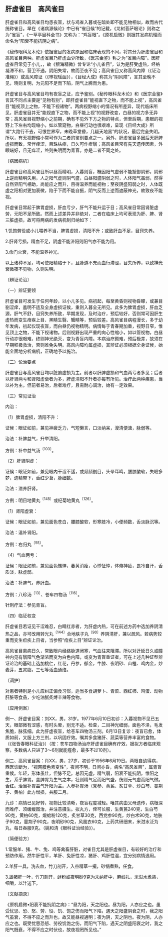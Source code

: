 ## 肝虚雀目　高风雀目

肝虚雀目和高风雀目均患夜盲，状与鸡雀入暮或在暗处即不能见物相似，故而古代统称雀目。早在《诸病源候论》中已有“雀目候”的记载，《龙树菩萨眼论》则称之为“雀盲”，《一草亭目科全书》又称为：“鸡盲眼”。《原机启微》则据其发病机理而命名为“阳衰不能抗阴之病”。

《秘传眼科龙木论》依据雀目的发病原因和临床表现的不同，将其分为肝虚雀目和高风雀目两种。肝虚雀目乃肝虚血少所致，《医宗金鉴》称之为“雀目内障”。因肝虚雀目常见于小儿，，故《银海精微》曾专论“小儿雀目”，认为是肝受虚热，经络凝滞不和，营卫不通，阴阳失常，故而至夜不见；高风雀目又称高风内障（《证治准绳》）或高风障证（《审视瑶函》），《目经大成》称其为“阴风障”，言其至晚不见，晓则复明，为元阳不足而下陷，阴气上腾而为患。

肝虚雀目与高风雀目均有夜盲之证，应予鉴别。《秘传眼科龙木论》和《医宗金鉴》言其不同点主要是“见物有别”，即肝虚雀目”能视直下之物，而不能上视”，高风雀目“能视顶上之物，不能下视诸物”。两病视野缩小的情况有所差异，现代临床所见，肝虚雀目并无“能视直下之物，而不能上视”的视野改变，白昼的视力多无异常；高风雀目视野缩小之前期，确有不见外下方之物的特点，但至后期，患眼的视野上下左右均现缩小，如以管窥物，白昼行动也很艰难，呈现《目经大成》所谓“大路行不去，可恨世界窄，未晚草堂昏，几疑天地黑”的状况，最后完全失明。所以，有无视野缩小常可作为二者的鉴别要点之一。另外，肝虚雀目多因后天肝脾虚损而致，常伴痒涩，目珠枯瘁，日久可作疳翳；高风雀目常有先天遗传因素，外眼端好，且无痒涩，终则失明而为青盲。亦是二者不同之处。

〔病因病机〕

肝虚雀目和高风雀目所以昼而精明，入暮则盲，概因阳气虚弱不能抵御阴邪，阴邪上逆而精明失用，人之阳气虚则阴气盛，白昼阳盛阴弱之时，人体阳气虽弱，然得自然界阳气相助，尚能应之而升，目得温养而能视物；至夜阴盛阳弱之时，人体既虚之阳相对更加衰微，陷于下而不能自振，阴气反而上逆而遮蔽神光，故致夜不能视。

肝虚雀目常起于脾胃虚损，肝血亏少，肝气不能升运于目；高风雀目常因肾脏虚劳，元阳不足所致。然而上述差异并非绝对，二者在临床上均可表现为肝、脾、肾三脏虚损，故可将两病的发病机制归纳如下：

1.饥饱劳役或小儿喂养不当，脾胃虚损，清阳不升；或致肝血不足，目窍失养。

2.肝肾亏损，精血不足，阴虚不能济阳则阳气亦不能为用。

3.命门火衰，不能温养神光。

以上诸种不足，均可使阳精陷于下，且脉道不充而血行滞涩，目失所养，以致神光衰微夜不见物，久则失明。

〔辨证论治〕

（一）辨证要领

肝虚雀目可发生于任何年龄，以小儿多见。病初起，每至黄昏则视物昏矇，或兼目劄涩痒，羞明不适及全身虚损证候，重则入暮全无所见。此多为脾胃虚损，肝血乏源，肝气不舒，目窍失养所致，早期发现，及时治疗，预后较好，否则常可因肝生虚热而变生疳疾上目、黑睛生翳、蟹睛等，预后较差。高风雀目病程漫长，多于幼年发病，初起仅现夜盲，而白昼仍视物精明。病情每于青春期加重，视野日窄，惟见顶上之物，不能下视诸物。后则视野出现严重的向心性缩小，如以管视物，白昼行动亦很艰难，终则神光绝灭，变为青盲内障。本病治疗颇难，预后极差，故须在早期积极救治，否则难免失明。高风内障均属虚损，其辨证必须根据全身证候，始能全面地分析病机，正确地予以施治。

（二）论治要点

肝虚雀目与高风雀目均以脏腑虚损为主。前者以肝脾虚损和气血两亏者多见；后者以肝肾两亏和肾阳虚衰者为多，脾虚清阳不升者亦每有所见。治疗此两种疾患，当以补为主。但前者易治，后者难疗，且需耐心调治，始有一定效果。

（三）常见证治

内治：

（1）脾胃虚损，清阳不升：

证候：眼证如前，兼见神疲乏力，气短懒言，口淡纳呆，溲清便溏，脉弱等。

治法：补脾益气，升举清阳。

方例：补中益气汤<sup>〔103〕</sup>。

（2）肝肾阴虚：

证候：眼证如前，兼见眼内干涩不适，或频频劄目，头晕耳鸣，腰膝酸软，失眠多梦，遗精带下，舌红少苔，脉细数。

治法：滋养肝肾。

方例：明目地黄丸<sup>〔145〕</sup>或杞菊地黄丸<sup>〔126〕</sup>。

（1）肾阳虚衰：

证候：眼证如前，兼见面色苍白，腰膝酸软，形寒肢冷，小便频数，舌淡脉沉等。

治法：温补肾阳。

方例：右归丸<sup>〔55〕</sup>。

（4）气血两亏：

证候：眼证如前，兼见面色憔悴，萎黄消瘦，心悸怔忡，体倦神疲，畏冷自汗，舌质淡，脉虚弱。

治法：补脾气，养肝血。

方例：八珍汤<sup>〔13〕</sup>、苍车四物汤<sup>〔116〕</sup>。

针刺疗法：参见青盲。

（四）临证权变

肝虚雀目若证见干涩难忍，白睛红赤者，为肝虚内热，可在前述方药中选加养阴清热之品，亦可改用转光丸<sup>〔144〕</sup>合地肤子丸<sup>〔90〕</sup>养阴清肝，兼以疏风。若病势较重而变生疳疾上目者，当参照“疳疾上目”辨证论治。

高风雀目患病日久，常致眼内经络脉道闭塞，气血往来阻滞。所以对迁延日久或瞳神内见有翳障气色渐浓而变为白色内障，或变为青盲重证者，可在上述几种证型辨证论治的基础上选加桃仁，红花，丹参，郁金，牛膝、夜明砂、山楂、鸡内金，炒麦芽，五灵脂，三七等活血通络。

〔调护〕

对患者特别是小儿应纠正偏食习惯，适当多食胡萝卜、青菜、西红柿、鸡蛋、动物肝脏等食品，少吃油腻炙煿辛辣等食物。

〔应用例案〕

例一、肝虚雀目案：刘XX，男，31岁。1977年6月10日初诊：入暮视物不见已五天，眼部微有涩感，有时头晕，别无不适。检查，二目神光细弱，面色不泽，毛发焦脆，脉弦细。此为肝虚夜盲，给苍车四物汤三剂。6月13日复诊：夜盲已愈，体质如前，又服上方三剂，以巩固疗效。嘱其多食猪肝、蔬菜等营养丰富的食物。（《张皆春眼科证治》）（按：苍车四物汤治疗肝虚雀目确有疗效，据拟方者临床观察，多数病人只进了3〜6剂就能痊愈，最多不过10剂）。

例二、高风雀目案：肖XX，男，27岁，初诊于1956年6月19日。两眼自幼得病，西医诊断为，“视网膜色素变性”，夜间不明，日间亦昏，病名“高风雀目”，属青盲重候。年轻，形体虽壮，但脉不足。总因元虚，精气弱，阳衰不能抗阴。惟阳之生，系乎脾胃。盖脾胃为生气之本，壮则精气足而阳气盛，伤则元气虚而阳气微。舌红。治当补胃益气升阳为主。人参补胃汤（党参、黄芪、炙甘草、炒白芍、蔓荆子、黄柏）此方增损，共服二月。

九诊：病情已见好转，视物比较清晰，夜盲程度减轻。唯其病由父母遗传，病根深而难疗、须缓缓图治，并注意摄生。拟丸方，俾可长服，生黄芪240克，生白芍90克，黄柏60克，煅蛤粉120克，炙甘草30克，西党参90克，炒白术90克，地肤子90克，蔓荆子90克，夜明砂90克，风凰衣60克，上药共研细末，米泔水泛为丸，每日吞服9克。（姚和清《眼科证治经验》）。

〔简便验方〕

1.常服羊、猪、牛、兔、鸡等禽畜肝脏，对雀目尤其是肝虚雀目，有较好的治疗和预防作用。然牛肝性平，羊肝、兔肝性凉，猪肝、鸡肝性温，宜分别病情选用。

2.羊肝一具，洗去血，竹刀剖开，入谷精草一撮，砂锅煮熟，任食。

3.雄猪肝一叶，竹刀剖开，蚌粉或夜明砂9克为末纳肝中，麻线扎，米泔水煮熟，细嚼，以汁送下。

〔文献摘录〕

《原机启微•阳衰不能抗阴之病》：“昼为阳，天之阳也。昼为阳，人亦应之也。虽受忧思、恐、怒、劳、役、饥、饱之伤而阳气下陷，遇天之阳盛阴衰之时，我之阳气虽衰，不得不应之而升也，故又能昼视通明；夜为阴，天之阴也。夜为阴，人亦应之也。既受忧思恐怒、劳役饥饱之伤，而阳气下陷，遇天之阴盛阳衰之时，我之阳气既衰，不得不应之时伏也，故夜视罔所见也。”
